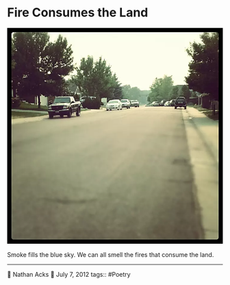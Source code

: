# Fire Consumes the Land

![A suburban street, bathed in a yellow-orange light filtered through thick smoke clouds from nearby forest fires](assets/c3d16a26f8e31bff121990dbd70aecd1.webp)

Smoke fills the blue sky.
We can all smell the fires
that consume the land.

- - - -

👤 Nathan Acks
📅 July 7, 2012
tags:: #Poetry
